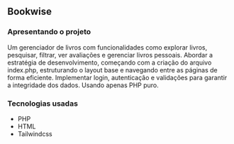## Bookwise

### Apresentando o projeto
Um gerenciador de livros com funcionalidades como explorar livros, pesquisar, filtrar, ver avaliações e gerenciar livros pessoais. Abordar a estratégia de desenvolvimento, começando com a criação do arquivo index.php, estruturando o layout base e navegando entre as páginas de forma eficiente. Implementar login, autenticação e validações para garantir a integridade dos dados. Usando apenas PHP puro.

### Tecnologias usadas
- PHP
- HTML
- Tailwindcss
